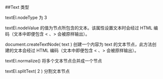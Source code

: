 ##Text 类型

textEl.nodeType 为 3

textEl.nodeValue 的值为节点所包含的文本。该属性设置文本时会经过 HTML 编码（文本中即便包含 &lt; 、&gt; 会被原样输出）。

document.createTextNode( text ) 创建一个内容为 text 的文本节点，此方法创建的文本会经过 HTML 编码（文本中即便包含 &lt; 、&gt; 会被原样输出）。

textEl.normalize()  将多个文本节点合并成一个节点

textEl.splitText( 2 ) 分割文本节点
